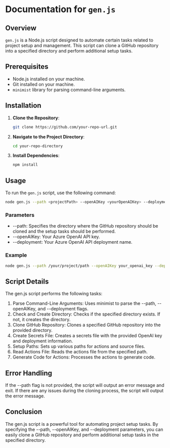 # Documentation for `gen.js`

## Overview
`gen.js` is a Node.js script designed to automate certain tasks related to project setup and management. This script can clone a GitHub repository into a specified directory and perform additional setup tasks.

## Prerequisites
- Node.js installed on your machine.
- Git installed on your machine.
- `minimist` library for parsing command-line arguments.

## Installation
1. **Clone the Repository**:
    ```sh
    git clone https://github.com/your-repo-url.git
    ```
2. **Navigate to the Project Directory**:
    ```sh
    cd your-repo-directory
    ```
3. **Install Dependencies**:
    ```sh
    npm install
    ```

## Usage
To run the `gen.js` script, use the following command:

```sh
node gen.js --path <projectPath> --openAIKey <yourOpenAIKey> --deployment <yourDeployment>
```

### Parameters

- --path: Specifies the directory where the GitHub repository should be cloned and the setup tasks should be performed.
- --openAIKey: Your Azure OpenAI API key.
- --deployment: Your Azure OpenAI API deployment name.

### Example 

```sh
node gen.js --path /your/project/path --openAIKey your_openai_key --deployment your_deployment_name
```

## Script Details

The gen.js script performs the following tasks:

1. Parse Command-Line Arguments: Uses minimist to parse the --path, --openAIKey, and --deployment flags.
1. Check and Create Directory: Checks if the specified directory exists. If not, it creates the directory.
1. Clone GitHub Repository: Clones a specified GitHub repository into the provided directory.
1. Create Secrets File: Creates a secrets file with the provided OpenAI key and deployment information.
1. Setup Paths: Sets up various paths for actions and source files.
1. Read Actions File: Reads the actions file from the specified path.
1. Generate Code for Actions: Processes the actions to generate code.

## Error Handling

If the --path flag is not provided, the script will output an error message and exit.
If there are any issues during the cloning process, the script will output the error message.

## Conclusion
The gen.js script is a powerful tool for automating project setup tasks. By specifying the --path, --openAIKey, and --deployment parameters, you can easily clone a GitHub repository and perform additional setup tasks in the specified directory.